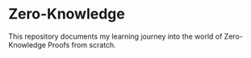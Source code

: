 # Zero-Knowledge
This repository documents my learning journey into the world of Zero-Knowledge Proofs from scratch.
